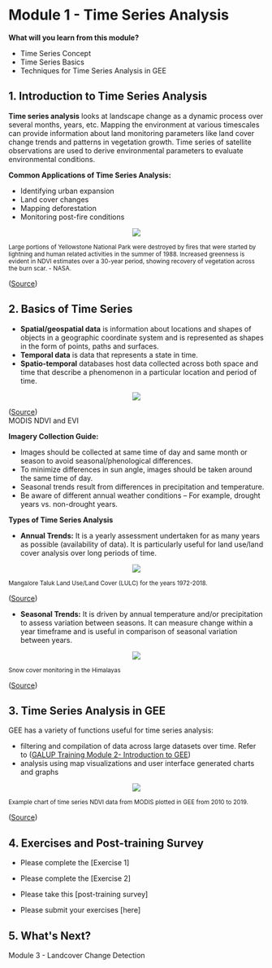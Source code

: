 # Module 1 - Time Series Analysis 


**What will you learn from this module?**
- Time Series Concept
- Time Series Basics
- Techniques for Time Series Analysis in GEE

## 1. Introduction to Time Series Analysis
**Time series analysis** looks at landscape change as a dynamic process over several months, years, etc. Mapping the environment at various timescales can provide information about land monitoring parameters like land cover change trends and patterns in vegetation growth. Time series of satellite observations are used to derive environmental parameters to evaluate environmental conditions. <br>

**Common Applications of Time Series Analysis:**
- Identifying urban expansion
- Land cover changes
- Mapping deforestation
- Monitoring post-fire conditions

<p align="center">
<img src="https://user-images.githubusercontent.com/85199074/193483159-0a7eff47-d4d5-4dd9-81a6-6275ad535ec3.png">
</p>
<sub> Large portions of Yellowstone National Park were destroyed by fires that were started by lightning and human related activities in the summer of 1988. Increased greenness is evident in NDVI estimates over a 30-year period, showing recovery of vegetation across the burn scar. - NASA.</sub>

([Source](https://earthobservatory.nasa.gov/world-of-change/Yellowstone))<br>


## 2. Basics of Time Series 
- **Spatial/geospatial data** is information about locations and shapes of objects in a geographic coordinate system and is represented as shapes in the form of points, paths and surfaces. <br>
- **Temporal data** is data that represents a state in time. <br>
- **Spatio-temporal** databases host data collected across both space and time that describe a phenomenon in a particular location and period of time. 

<p align="center">
<img src="https://user-images.githubusercontent.com/87503837/151854688-12a69e04-c870-4273-88e6-4c30e7b9d7d5.png">
</p>

([Source](https://doi.org/10.1186/s40965-017-0038-z))<br>
MODIS NDVI and EVI

**Imagery Collection Guide:**
- Images should be collected at same time of day and same month or season to avoid seasonal/phenological differences.
- To minimize differences in sun angle, images should be taken around the same time of day.
- Seasonal trends result from differences in precipitation and temperature.
- Be aware of different annual weather conditions – For example, drought years vs. non-drought years.

**Types of Time Series Analysis**
- **Annual Trends:**
It is a yearly assessment undertaken for as many years as possible (availability of data). It is particularly useful for land use/land cover analysis over long periods of time.

<p align="center">
<img src="https://media.springernature.com/lw685/springer-static/image/art%3A10.1007%2Fs10708-020-10302-4/MediaObjects/10708_2020_10302_Fig3_HTML.png">
</p>
<sub> Mangalore Taluk Land Use/Land Cover (LULC) for the years 1972-2018. </sub>

([Source](https://link.springer.com/article/10.1007/s10708-020-10302-4))<br>

- **Seasonal Trends:**
It is driven by annual temperature and/or precipitation to assess variation between seasons. It can measure change within a year timeframe and is useful in comparison of seasonal variation between years.

<p align="center">
<img src="https://user-images.githubusercontent.com/85199074/193489786-81894af7-5381-425a-8a8f-e9ac3fb019b5.png">
</p>
<sub> Snow cover monitoring in the Himalayas </sub>

([Source](https://appliedsciences.nasa.gov/join-mission/training/english/arset-using-google-earth-engine-land-monitoring-applications))<br>
 
## 3. Time Series Analysis in GEE

GEE has a variety of functions useful for time series analysis:
- filtering and compilation of data across large datasets over time. Refer to ([GALUP Training Module 2- Introduction to GEE](https://github.com/SERVIR-WA/GALUP/blob/master/training/2_rs/module2.md))<br>
- analysis using map visualizations and user interface generated charts and graphs
<p align="center">
<img src="https://developers.google.com/static/earth-engine/images/Charts_image_collection_05.svg">
</p>
<sub> Example chart of time series NDVI data from MODIS plotted in GEE from 2010 to 2019. </sub>

([Source](https://developers.google.com/earth-engine/guides/charts_image_collection))<br>

## 4. Exercises and Post-training Survey

- Please complete the [Exercise 1]
- Please complete the [Exercise 2]

- Please take this [post-training survey]
  
- Please submit your exercises [here]

## 5. What's Next?

Module 3 - Landcover Change Detection

